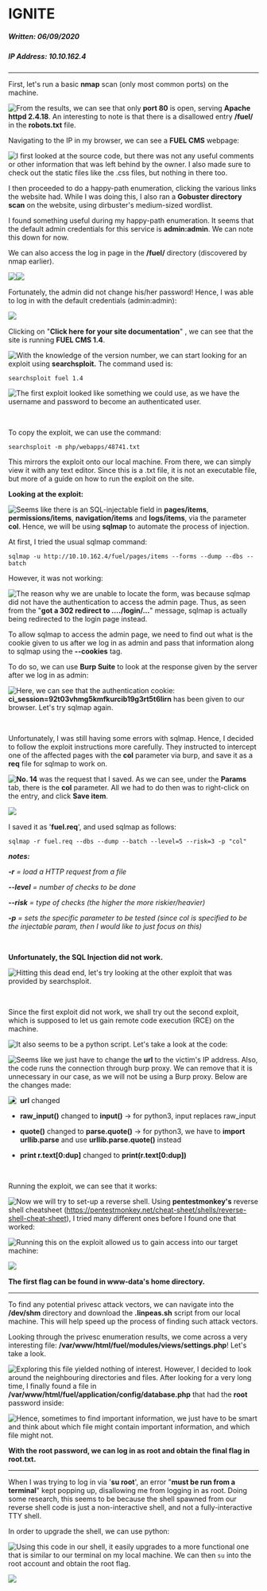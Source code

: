 # IGNITE

##### Written: 06/09/2020

##### IP Address: 10.10.162.4

---

First, let's run a basic **nmap** scan (only most common ports) on the machine. 

<img style="float: left;" src="screenshots/screenshot1.png">

From the results, we can see that only **port 80** is open, serving **Apache httpd 2.4.18**. An interesting to note is that there is a disallowed entry **/fuel/** in the **robots.txt** file.

Navigating to the IP in my browser, we can see a **FUEL CMS** webpage:

<img style="float: left;" src="screenshots/screenshot2.png">

I first looked at the source code, but there was not any useful comments or other information that was left behind by the owner. I also made sure to check out the static files like the .css files, but nothing in there too.

I then proceeded to do a happy-path enumeration, clicking the various links the website had. While I was doing this, I also ran a **Gobuster directory scan** on the website, using dirbuster's medium-sized wordlist.

I found something useful during my happy-path enumeration. It seems that the default admin credentials for this service is **admin:admin**. We can note this down for now.

We can also access the log in page in the **/fuel/** directory (discovered by nmap earlier).

<img style="float: left;" src="screenshots/screenshot3.png">

<img style="float: left;" src="screenshots/screenshot4.png">

<br>

Fortunately, the admin did not change his/her password! Hence, I was able to log in with the default credentials (admin:admin):

<img style="float: left;" src="screenshots/screenshot5.png">

<br>

Clicking on "**Click here for your site documentation**" , we can see that the site is running **FUEL CMS 1.4**.

<img style="float: left;" src="screenshots/screenshot6.png">

With the knowledge of the version number, we can start looking for an exploit using **searchsploit.** The command used is:

```
searchsploit fuel 1.4
```

<img style="float: left;" src="screenshots/screenshot7.png">

 The first exploit looked like something we could use, as we have the username and password to become an authenticated user.

<br>

To copy the exploit, we can use the command:

```
searchsploit -m php/webapps/48741.txt
```

This mirrors the exploit onto our local machine. From there, we can simply view it with any text editor. Since this is a .txt file, it is not an executable file, but more of a guide on how to run the exploit on the site.

**Looking at the exploit:**

<img style="float: left;" src="screenshots/screenshot8.png">

Seems like there is an SQL-injectable field in **pages/items**, **permissions/items**, **navigation/items** and **logs/items**, via the parameter **col**. Hence, we will be using **sqlmap** to automate the process of injection.

At first, I tried the usual sqlmap command:

```
sqlmap -u http://10.10.162.4/fuel/pages/items --forms --dump --dbs --batch
```

However, it was not working:

<img style="float: left;" src="screenshots/screenshot9.png">

The reason why we are unable to locate the form, was because sqlmap did not have the authentication to access the admin page. Thus, as seen from the "**got a 302 redirect to …./login/…**" message, sqlmap is actually being redirected to the login page instead. 

To allow sqlmap to access the admin page, we need to find out what is the cookie given to us after we log in as admin and pass that information along to sqlmap using the **--cookies** tag.

To do so, we can use **Burp Suite** to look at the response given by the server after we log in as admin:

<img style="float: left;" src="screenshots/screenshot10.png">

Here, we can see that the authentication cookie: **ci_session=92t03vhmg5kmfkurcib19g3rt5t6lirn** has been given to our browser. Let's try sqlmap again.

<br>

Unfortunately, I was still having some errors with sqlmap. Hence, I decided to follow the exploit instructions more carefully. They instructed to intercept one of the affected pages with the **col** parameter via burp, and save it as a **req** file for sqlmap to work on. 

<img style="float: left;" src="screenshots/screenshot11.png">

**No. 14** was the request that I saved. As we can see, under the **Params** tab, there is the **col** parameter. All we had to do then was to right-click on the entry, and click **Save item**.

<img style="float: left;" src="screenshots/screenshot12.png">

<br>

I saved it as '**fuel.req**', and used sqlmap as follows:

 ```
 sqlmap -r fuel.req --dbs --dump --batch --level=5 --risk=3 -p "col"
 ```

***notes:***

***-r** = load a HTTP request from a file*

***--level** = number of checks to be done*

***--risk** = type of checks (the higher the more riskier/heavier)*

***-p** = sets the specific parameter to be tested (since col is specified to be the injectable param, then I would like to just focus on this)*

<br>

 **Unfortunately, the SQL Injection did not work.**

<img style="float: left;" src="screenshots/screenshot13.png">

Hitting this dead end, let's try looking at the other exploit that was provided by searchsploit.

<br>

Since the first exploit did not work, we shall try out the second exploit, which is supposed to let us gain remote code execution (RCE) on the machine.

<img style="float: left;" src="screenshots/screenshot7.png">

It also seems to be a python script. Let's take a look at the code:

<img style="float: left;" src="screenshots/screenshot14.png">

Seems like we just have to change the **url** to the victim's IP address. Also, the code runs the connection through burp proxy. We can remove that it is unnecessary in our case, as we will not be using a Burp proxy. Below are the changes made:

<img style="float: left;" src="screenshots/screenshot15.png">

- **url** changed

- **raw_input()** changed to **input()**  -> for python3, input replaces raw_input

- **quote()** changed to **parse.quote()** -> for python3, we have to **import urllib.parse** and use **urllib.parse.quote()** instead

- **print r.text[0:dup]** changed to **print(r.text[0:dup])**

<br>

Running the exploit, we can see that it works:

<img style="float: left;" src="screenshots/screenshot16.png">

Now we will try to set-up a reverse shell. Using **pentestmonkey's** reverse shell cheatsheet (https://pentestmonkey.net/cheat-sheet/shells/reverse-shell-cheat-sheet), I tried many different ones before I found one that worked:

<img style="float: left;" src="screenshots/screenshot17.png">

Running this on the exploit allowed us to gain access into our target machine:

 <img style="float: left;" src="screenshots/screenshot18.png">













<br>

**The first flag can be found in www-data's home directory.**

---

To find any potential privesc attack vectors, we can navigate into the **/dev/shm** directory and download the **.linpeas.sh** script from our local machine. This will help speed up the process of finding such attack vectors.

Looking through the privesc enumeration results, we come across a very interesting file: **/var/www/html/fuel/modules/views/settings.php**! Let's take a look.

<img style="float: left;" src="screenshots/screenshot20.png">

Exploring this file yielded nothing of interest. However, I decided to look around the neighbouring directories and files. 
After looking for a very long time, I finally found a file in **/var/www/html/fuel/application/config/database.php** that had the **root** password inside:

<img style="float: left;" src="screenshots/screenshot21.png">

Hence, sometimes to find important information, we just have to be smart and think about which file might contain important information, and which file might not.

**With the root password, we can log in as root and obtain the final flag in root.txt.**

---

When I was trying to log in via '**su root**', an error "**must be run from a terminal**" kept popping up, disallowing me from logging in as root. Doing some research, this seems to be because the shell spawned from our reverse shell code is just a non-interactive shell, and not a fully-interactive TTY shell.

In order to upgrade the shell, we can use python:

<img style="float: left;" src="screenshots/screenshot22.png">

Using this code in our shell, it easily upgrades to a more functional one that is similar to our terminal on my local machine. We can then ```su``` into the root account and obtain the root flag.

<img style="float: left;" src="screenshots/screenshot23.png">
